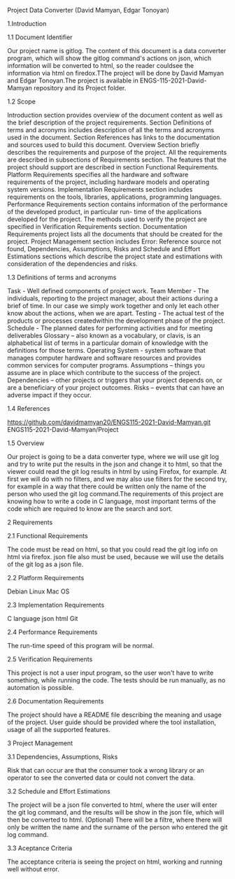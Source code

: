 Project Data Converter (David Mamyan, Edgar Tonoyan)

1.Introduction

1.1 Document Identifier

Our project name is gitlog. The content of this document is a data converter program, which will show the gitlog command's actions on json, which information will be converted to html, so the reader couldsee the information via html on firedox.TThe project will be done by David Mamyan and Edgar Tonoyan.The project is available in ENGS-115-2021-David-Mamyan repository and its Project folder.

1.2 Scope

Introduction section provides overview of the document content as well as the brief
description of the project requirements. Section Definitions of terms and acronyms includes
description of all the terms and acronyms used in the document. Section References has
links to the documentation and sources used to build this document. Overview Section
briefly describes the requirements and purpose of the project. All the requirements are
described in subsections of Requirements section. The features that the project should
support are described in section Functional Requirements. Platform Requirements specifies
all the hardware and software requirements of the project, including hardware models and
operating system versions. Implementation Requirements section includes requirements on
the tools, libraries, applications, programming languages. Performance Requirements
section contains information of the performance of the developed product, in particular run-
time of the applications developed for the project. The methods used to verify the project
are specified in Verification Requirements section. Documentation Requirements project lists
all the documents that should be created for the project. Project Management section
includes Error: Reference source not found, Dependencies, Assumptions, Risks and Schedule
and Effort Estimations sections which describe the project state and estimations with
consideration of the dependencies and risks.

1.3 Definitions of terms and acronyms

Task - Well defined components of project work.
Team Member - The individuals, reporting to the project manager, about their actions during a brief of time. In our case we simply work together and only let each other know about the actions, when we are apart.
Testing - The actual test of the products or processes createdwithin the development phase of the project.
Schedule - The planned dates for performing activities and for meeting deliverables
Glossary – also known as a vocabulary, or clavis, is an alphabetical list of terms in a
particular domain of knowledge with the definitions for those terms.
Operating System - system software that manages computer hardware and software
resources and provides common services for computer programs.
Assumptions – things you assume are in place which contribute to the success of the project.
Dependencies – other projects or triggers that your project depends on, or are a beneficiary of your project outcomes.
Risks – events that can have an adverse impact if they occur.

1.4 References

https://github.com/davidmamyan20/ENGS115-2021-David-Mamyan.git
ENGS115-2021-David-Mamyan/Project

1.5 Overview

Our project is going to be a data converter type, where we will use git log and try to write put the results in the json and change it to html, so that the viewer could read the git log results in html by using Firefox, for example. At first we will do with no filters, and we may also use filters for the second try, for example in a way that there could be written only the name of the person who used the git log command.The requirements of this project are knowing how to write a code in C language, most important terms of the code which are required to know are the search and sort.


2 Requirements

2.1 Functional Requirements

The code must be read on html, so that you could read the git log info on html via firefox.
json file also must be used, because we will use the details of the git log as a json file.

2.2 Platform Requirements

Debian Linux
Mac OS

2.3 Implementation Requirements

C language
json
html
Git

2.4 Performance Requirements

The run-time speed of this program will be normal.

2.5 Verification Requirements

This project is not a user input program, so the user won't have to write something, while running the code. The tests should be run manually, as no automation is possible.

2.6 Documentation Requirements

The project should have a README file describing the meaning and usage of the project.
User guide should be provided where the tool installation, usage of all the supported
features.

3 Project Management

3.1 Dependencies, Assumptions, Risks

Risk that can occur are that the consumer took a wrong library or an operator to see the converted data or could not convert the data.

3.2 Schedule and Effort Estimations

The project will be a json file converted to html, where the user will enter the git log command, and the results will be show in the json file, which will then be converted to html.
(Optional) There will be a filtre, where there will only be written the name and the surname of the person who entered the git log command.

3.3 Aceptance Criteria

The acceptance criteria is seeing the project on html, working and running well without error.
